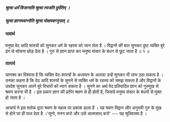 ##### श्रुत्वा धर्मं विजानाति श्रुत्वा त्यजति दुर्मतिम् ।
##### श्रुत्वा ज्ञानमवाप्नोति श्रुत्वा मोक्षमवाप्नुयात् ॥

#### भावार्थ

मनुष्य वेद आदि शास्त्रों को सुनकर धर्म के रहस्य को जान लेता है । विद्वानों की बात सुनकर दुष्ट व्यक्ति बुरे ढंग से सोचना छोड़ देता है । गुरु से ज्ञान प्राप्त कर मनुष्य संसार के बंधन से छूट जाता है ॥ १ ॥

#### तात्पर्य

चाणक्य का विश्वास है कि व्यक्ति वेद-शास्त्रों के अध्ययन के अलावा उन्हें सुनकर भी लाभ उठा सकता है । उनका कहना है कि वेद आदि शास्त्रों के सुनने से व्यक्ति धर्म के रहस्य को समझ सकता है और विद्वानों के उपदेश सुनकर अपने बुरे विचारों को त्याग सकता है । सुनने का अर्थ वेद प्रतिपादित ज्ञान को गुरुमुख से श्रवण करना भी है । इस प्रकार ज्ञान की प्राप्ति श्रवण से ही होती है, जिससे मनुष्य संसार के बंधनों से मुक्त हो जाता है ।

आचार्य ने इस श्लोक द्वारा श्रवण के महत्व पर प्रकाश डाला है । यह श्रवण विद्वान और अनुभवी गुरु के मुख से होने पर ही फल देता है ।'सुनो, मनन करो और उसे आत्मसात् करो' --- यह श्रुतिवाक्य है ।
